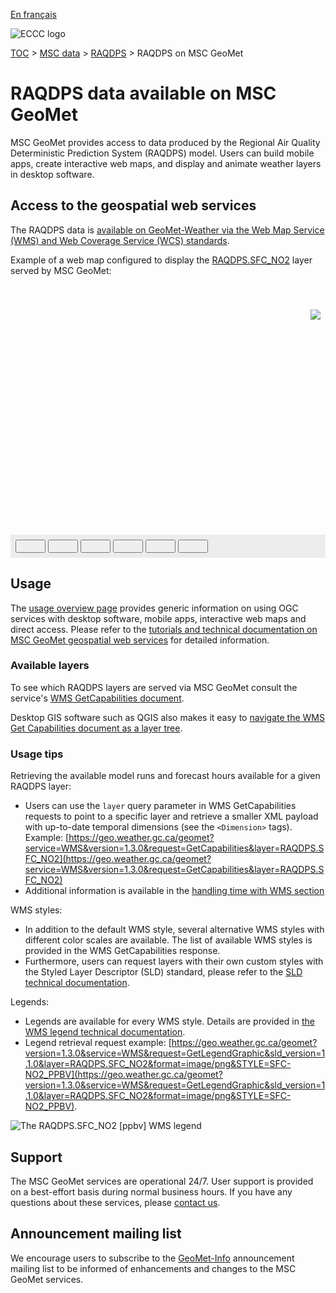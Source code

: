 [En français](readme_raqdps-geomet_fr.md)

![ECCC logo](../../img_eccc-logo.png)

[TOC](../../readme_en.md) > [MSC data](../readme_en.md) > [RAQDPS](readme_raqdps_en.md) > RAQDPS on MSC GeoMet

# RAQDPS data available on MSC GeoMet

MSC GeoMet provides access to data produced by the Regional Air Quality Deterministic Prediction System (RAQDPS) model. Users can build mobile apps, create interactive web maps, and display and animate weather layers in desktop software.


## Access to the geospatial web services

The RAQDPS data is [available on GeoMet-Weather via the Web Map Service (WMS) and Web Coverage Service (WCS) standards](../../msc-geomet/readme_en.md).

Example of a web map configured to display the [RAQDPS.SFC_NO2](https://geo.weather.gc.ca/geomet?service=WMS&version=1.3.0&request=GetCapabilities&layer=RAQDPS.SFC_NO2) layer served by MSC GeoMet:

<div id="map" style="height: 400px; position: relative">
  <div id="legend-popup">
  <div id="legend-popup-content">
    <img id="legend-img" src="https://geo.weather.gc.ca/geomet?SERVICE=WMS&VERSION=1.3.0&SLD_VERSION=1.1.0&REQUEST=GetLegendGraphic&FORMAT=image/png&LAYER=RAQDPS.SFC_NO2&STYLE=SFC-NO2_PPBV"/>
  </div>
</div>
</div>
<div id="controller" role="group" aria-label="Animation controls" style="background: #ececec; padding: 0.5rem;">
  <button id="fast-backward" class="btn btn-primary btn-sm" type="button"><i class="fa fa-fast-backward" style="padding: 0rem 1rem"></i></button>
  <button id="step-backward" class="btn btn-primary btn-sm" type="button"><i class="fa fa-step-backward" style="padding: 0rem 1rem"></i></button>
  <button id="play-pause" class="btn btn-primary btn-sm" type="button"><i class="fa fa-play" style="padding: 0rem 1rem"></i></button>
  <button id="step-forward" class="btn btn-primary btn-sm" type="button"><i class="fa fa-step-forward" style="padding: 0rem 1rem"></i></button>
  <button id="fast-forward" class="btn btn-primary btn-sm" type="button"><i class="fa fa-fast-forward" style="padding: 0rem 1rem"></i></button>
  <button id="exportmap" class="btn btn-primary btn-sm" type="button"><i class="fa fa-download" style="padding: 0rem 1rem"></i></button>
  <a id="image-download" download="msc-geomet_web-map_export.png"></a>
  <span id="info" style="padding-left: 0.5rem;"></span>
</div>

## Usage

The [usage overview page](../../usage/readme_en.md) provides generic information on using OGC services with desktop software, mobile apps, interactive web maps and direct access. Please refer to the [tutorials and technical documentation on MSC GeoMet geospatial web services](../../msc-geomet/readme_en.md) for detailed information.

### Available layers

To see which RAQDPS layers are served via MSC GeoMet consult the service's [WMS GetCapabilities document](https://geo.weather.gc.ca/geomet?service=WMS&version=1.3.0&request=GetCapabilities). 

Desktop GIS software such as QGIS also makes it easy to [navigate the WMS Get Capabilities document as a layer tree](../../usage/tutorial_WMS_QGIS_en.md).

### Usage tips

Retrieving the available model runs and forecast hours available for a given RAQDPS layer:

* Users can use the `layer` query parameter in WMS GetCapabilities requests to point to a specific layer and retrieve a smaller XML payload with up-to-date temporal dimensions (see the `<Dimension>` tags). Example: [https://geo.weather.gc.ca/geomet?service=WMS&version=1.3.0&request=GetCapabilities&layer=RAQDPS.SFC_NO2](https://geo.weather.gc.ca/geomet?service=WMS&version=1.3.0&request=GetCapabilities&layer=RAQDPS.SFC_NO2)
* Additional information is available in the [handling time with WMS section](../../../msc-geomet/web-services_en#handling-time)

WMS styles:

* In addition to the default WMS style, several alternative WMS styles with different color scales are available. The list of available WMS styles is provided in the WMS GetCapabilities response.
* Furthermore, users can request layers with their own custom styles with the Styled Layer Descriptor (SLD) standard, please refer to the [SLD technical documentation](../../../msc-geomet/web-services_en#handling-styles).

Legends:

* Legends are available for every WMS style. Details are provided in [the WMS legend technical documentation](../../../msc-geomet/web-services_en#wms-getlegendgraphic).
* Legend retrieval request example: [https://geo.weather.gc.ca/geomet?version=1.3.0&service=WMS&request=GetLegendGraphic&sld_version=1.1.0&layer=RAQDPS.SFC_NO2&format=image/png&STYLE=SFC-NO2_PPBV](https://geo.weather.gc.ca/geomet?version=1.3.0&service=WMS&request=GetLegendGraphic&sld_version=1.1.0&layer=RAQDPS.SFC_NO2&format=image/png&STYLE=SFC-NO2_PPBV).

![The RAQDPS.SFC_NO2 [ppbv] WMS legend](https://geo.weather.gc.ca/geomet?version=1.3.0&service=WMS&request=GetLegendGraphic&sld_version=1.1.0&layer=RAQDPS.SFC_NO2&format=image/png&STYLE=SFC-NO2_PPBV)


## Support

The MSC GeoMet services are operational 24/7. User support is provided on a best-effort basis during normal business hours. If you have any questions about these services, please [contact us](https://weather.gc.ca/mainmenu/contact_us_e.html).


## Announcement mailing list

We encourage users to subscribe to the [GeoMet-Info](https://lists.ec.gc.ca/cgi-bin/mailman/listinfo/geomet-info) announcement mailing list to be informed of enhancements and changes to the MSC GeoMet services.

<style>
  #legend-img {
    margin: 0px;
  }
  #legend-popup {
    position: absolute;
    top: 40px;
    right: 8px;
    z-index: 2;
  }
  .legend-switch{
    top: 8px;
    right: .5em;
  }
  .ol-touch .legend-switch {
    top: 80px;
  }
</style>

<link rel="stylesheet" href="https://cdn.jsdelivr.net/npm/ol@v7.3.0/ol.css" type="text/css"/>
<script src="https://cdn.polyfill.io/v2/polyfill.min.js?features=requestAnimationFrame,Element.prototype.classList,URL"></script>
<script src="https://cdn.jsdelivr.net/npm/ol@v7.3.0/dist/ol.js"></script>
<script src="https://cdnjs.cloudflare.com/ajax/libs/FileSaver.js/1.3.3/FileSaver.min.js"></script>
<script>
    function isIE() {
      return window.navigator.userAgent.match(/(MSIE|Trident)/);
    }
    var head = document.getElementsByTagName('head')[0];
    var js = document.createElement("script");
    js.type = "text/javascript";
    if (isIE())
    {
        js.src = "../../../js/raqdps_ie.js";
        document.getElementById("controller").setAttribute("hidden", true);
    }
    else
    {
        js.src = "../../../js/raqdps.js";
    }
    head.appendChild(js);
</script>
